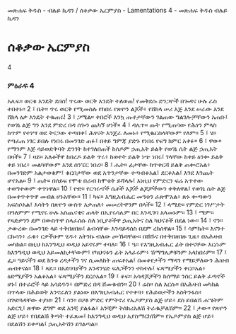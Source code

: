 ﻿
መጽሐፍ ቅዱስ - ብሉይ ኪዳን / ሰቆቃው ኤርምያስ - Lamentations 4 - መጽሐፍ ቅዱስ ብሉይ ኪዳን
# ሰቆቃው ኤርምያስ
4
### ምዕራፍ 4
አሌፍ። ወርቁ እንዴት ደበሰ! ጥሩው ወርቅ እንዴት ተለወጠ! የመቅደሱ ድንጋዮች በጐዳና ሁሉ ራስ ተበተኑ።
2 ፤ ቤት። ጥሩ ወርቅ የሚመስሉ የከበሩ የጽዮን ልጆች፥ የሸክላ ሠሪ እጅ እንደ ሠራው እንደ ሸክላ ዕቃ እንዴት ተቈጠሩ!
3 ፤ ጋሜል። ቀበሮች እንኳ ጡቶታቸውን ገልጠው ግልገሎቻቸውን አጠቡ፤ የወገኔ ልጅ ግን እንደ ምድረ በዳ ሰጐን ጨካኝ ሆነች።
4 ፤ ዳሌጥ። ጡት የሚጠባው የሕፃን ምላስ ከጥም የተነሣ ወደ ትናጋው ተጣበቀ፤ ሕፃናት እንጀራ ለመኑ፥ የሚቈርስላቸውም የለም።
5 ፤ ሄ። የጣፈጠ ነገር ይበሉ የነበሩ በመንገድ ጠፉ፤ በቀይ ግምጃ ያድጉ የነበሩ የፍግ ክምር አቀፉ።
6 ፤ ዋው። የማንም እጅ ሳይወድቅባት ድንገት ከተገለበጠች ከሰዶም ኃጢአት ይልቅ የወገኔ ሴት ልጅ ኃጢአት በዛች።
7 ፤ ዛይ። አለቆችዋ ከበረዶ ይልቅ ጥሩ፥ ከወተት ይልቅ ነጭ ነበሩ፤ ገላቸው ከቀይ ዕንቍ ይልቅ ቀይ ነበረ፥ መልካቸውም እንደ ሰንፔር ነበረ።
8 ፤ ሔት። ፊታቸው ከጥቀርሻ ይልቅ ጠቍሮአል፥ በመንገድም አልታወቁም፤ ቁርበታቸው ወደ አጥንታቸው ተጣብቆአል፤ ደርቆአል፤ እንደ እንጨት ሆኖአል።
9 ፤ ጤት። በሰይፍ የሞቱ በራብ ከሞቱት ይሻላሉ፤ እነዚህ የምድርን ፍሬ አጥተው ተወግተውም ቀጥነዋል።
10 ፤ ዮድ። የርኅሩኆች ሴቶች እጆች ልጆቻችውን ቀቅለዋል፤ የወገኔ ሴት ልጅ በመቀጥቀጥዋ መብል ሆኑአቸው።
11 ፤ ካፍ። እግዚአብሔር መዓቱን ፈጽሞአል፥ ጽኑ ቍጣውን አፍስሶአል፤ እሳትን በጽዮን ውስጥ አቃጠለ፥ መሠረትዋንም በላች።
12 ፤ ላሜድ። የምድር ነገሥታት በዓለምም የሚኖሩ ሁሉ አስጨናቂና ጠላት በኢየሩሳሌም በር እንዲገባ አላመኑም።
13 ፤ ሜም። የጻድቃንን ደም በውስጥዋ ስላፈሰሱ ስለ ነቢያቶችዋ ኃጢአትና ስለ ካህናቶች በደል ነው።
14 ፤ ኖን። ታውረው በመንገድ ላይ ተቅበዘበዙ፤ ልብሳቸው እንዳይዳሰስ በደም ረክሰዋል።
15 ፤ ሳምኬት። እናንተ ርኩሳን፥ ራቁ፥ ርቃችሁም ሂዱ፥ አትንኩ ብለው ጮኹባቸው። በሸሹና በተቅበዘበዙ ጊዜ፥ በአሕዛብ መካከል። በዚህ ከእንግዲህ ወዲህ አይኖሩም ተባለ።
16 ፤ ዔ። የእግዚአብሔር ፊት በተናቸው እርሱም ከእንግዲህ ወዲህ አይመለከታቸውም፤ የካህናቱን ፊት አላፈሩም፥ ሽማግሌዎቹንም አላከበሩም።
17 ፤ ፌ። ዓይናችን ወደ ከንቱ ረዳታችን ገና ሲመለከት ጠፍቶአል፤ በመቆየታችን ማዳን የማይቻለውን ሕዝብ ጠብቀናል።
18 ፤ ጻዴ። በአደባባያችን እንዳንሄድ ፍለጋችንን ተከተሉ፤ ፍጻሜያችን ቀርቦአል፥ ዕድሜያችን አልቆአል፥ ፍጻሜያችን ደርሶአል።
19 ፤ ቆፍ። አሳዳጆቻችን ከሰማይ ንስር ይልቅ ፈጣኖች ሆኑ፤ በተራሮች ላይ አሳደዱን፥ በምድረ በዳ ሸመቁብን።
20 ፤ ሬስ። ስለ እርሱ። በአሕዛብ መካከል በጥላው በሕይወት እንኖራለን ያልነው በእግዚአብሔር የተቀባ፥ የሕይወታችን እስትንፋስ፥ በጕድጓዳቸው ተያዘ።
21 ፤ ሳን። በዖፅ ምድር የምትኖሪ የኤዶምያስ ልጅ ሆይ፥ ደስ ይበልሽ ሐሤትም አድርጊ፤ ጽዋው ደግሞ ወደ አንቺ ያልፋል፥ አንቺም ትሰክሪአለሽ ትራቈቻለሽም።
22 ፤ ታው። የጽዮን ልጅ ሆይ፥ የበደልሽ ቅጣት ተፈጸመ፤ ከእንግዲህ ወዲህ አያስማርክሽም። የኤዶምያስ ልጅ ሆይ፥ በደልሽን ይቀጣል፤ ኃጢአትሽን ይገልጣል። 
